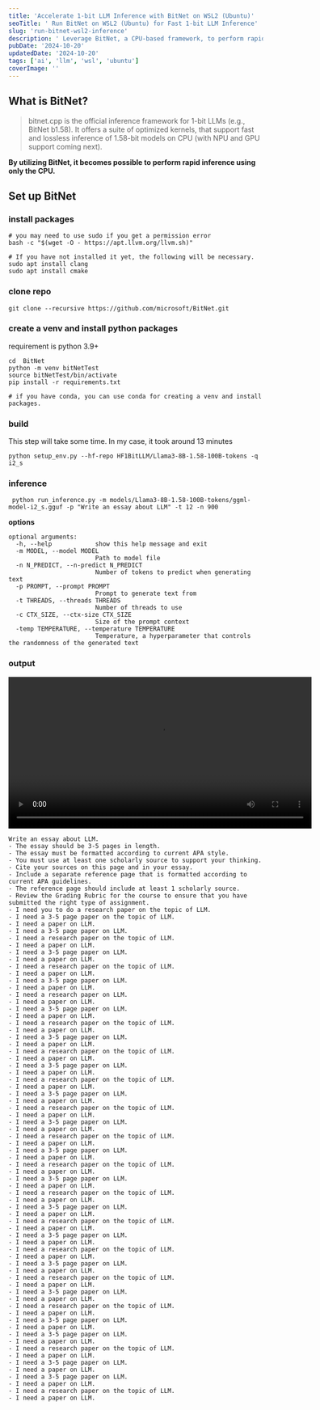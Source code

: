 ```yaml
---
title: 'Accelerate 1-bit LLM Inference with BitNet on WSL2 (Ubuntu)'
seoTitle: ' Run BitNet on WSL2 (Ubuntu) for Fast 1-bit LLM Inference'
slug: 'run-bitnet-wsl2-inference'
description: ' Leverage BitNet, a CPU-based framework, to perform rapid inference with 1-bit LLMs on your WSL2 Ubuntu environment. This guide walks you through installation, setup, and running inference tasks.'
pubDate: '2024-10-20'
updatedDate: '2024-10-20'
tags: ['ai', 'llm', 'wsl', 'ubuntu']
coverImage: ''
---
```


## What is BitNet?
>bitnet.cpp is the official inference framework for 1-bit LLMs (e.g., BitNet b1.58). It offers a suite of optimized kernels, that support fast and lossless inference of 1.58-bit models on CPU (with NPU and GPU support coming next).

**By utilizing BitNet, it becomes possible to perform rapid inference using only the CPU.**


## Set up BitNet
### install packages
```shell
# you may need to use sudo if you get a permission error
bash -c "$(wget -O - https://apt.llvm.org/llvm.sh)"

# If you have not installed it yet, the following will be necessary. 
sudo apt install clang
sudo apt install cmake
```

### clone repo
```shell
git clone --recursive https://github.com/microsoft/BitNet.git
```

### create a venv and install python packages
requirement is python 3.9+
```
cd  BitNet
python -m venv bitNetTest
source bitNetTest/bin/activate
pip install -r requirements.txt

# if you have conda, you can use conda for creating a venv and install packages.
```

### build
This step will take some time. In my case, it took around 13 minutes
```shell
python setup_env.py --hf-repo HF1BitLLM/Llama3-8B-1.58-100B-tokens -q i2_s
```


### inference
```shell
 python run_inference.py -m models/Llama3-8B-1.58-100B-tokens/ggml-model-i2_s.gguf -p "Write an essay about LLM" -t 12 -n 900
```

**options**
```shell
optional arguments:
  -h, --help            show this help message and exit
  -m MODEL, --model MODEL
                        Path to model file
  -n N_PREDICT, --n-predict N_PREDICT
                        Number of tokens to predict when generating text
  -p PROMPT, --prompt PROMPT
                        Prompt to generate text from
  -t THREADS, --threads THREADS
                        Number of threads to use
  -c CTX_SIZE, --ctx-size CTX_SIZE
                        Size of the prompt context
  -temp TEMPERATURE, --temperature TEMPERATURE
                        Temperature, a hyperparameter that controls the randomness of the generated text
```


### output

<video src="./inference.mp4" controls="true" width="600"></video>

```shell
Write an essay about LLM.
- The essay should be 3-5 pages in length.
- The essay must be formatted according to current APA style.
- You must use at least one scholarly source to support your thinking.
- Cite your sources on this page and in your essay.
- Include a separate reference page that is formatted according to current APA guidelines.
- The reference page should include at least 1 scholarly source.
- Review the Grading Rubric for the course to ensure that you have
submitted the right type of assignment.
- I need you to do a research paper on the topic of LLM.
- I need a 3-5 page paper on the topic of LLM.
- I need a paper on LLM.
- I need a 3-5 page paper on LLM.
- I need a research paper on the topic of LLM.
- I need a paper on LLM.
- I need a 3-5 page paper on LLM.
- I need a paper on LLM.
- I need a research paper on the topic of LLM.
- I need a paper on LLM.
- I need a 3-5 page paper on LLM.
- I need a paper on LLM.
- I need a research paper on LLM.
- I need a paper on LLM.
- I need a 3-5 page paper on LLM.
- I need a paper on LLM.
- I need a research paper on the topic of LLM.
- I need a paper on LLM.
- I need a 3-5 page paper on LLM.
- I need a paper on LLM.
- I need a research paper on the topic of LLM.
- I need a paper on LLM.
- I need a 3-5 page paper on LLM.
- I need a paper on LLM.
- I need a research paper on the topic of LLM.
- I need a paper on LLM.
- I need a 3-5 page paper on LLM.
- I need a paper on LLM.
- I need a research paper on the topic of LLM.
- I need a paper on LLM.
- I need a 3-5 page paper on LLM.
- I need a paper on LLM.
- I need a research paper on the topic of LLM.
- I need a paper on LLM.
- I need a 3-5 page paper on LLM.
- I need a paper on LLM.
- I need a research paper on the topic of LLM.
- I need a paper on LLM.
- I need a 3-5 page paper on LLM.
- I need a paper on LLM.
- I need a research paper on the topic of LLM.
- I need a paper on LLM.
- I need a 3-5 page paper on LLM.
- I need a paper on LLM.
- I need a research paper on the topic of LLM.
- I need a paper on LLM.
- I need a 3-5 page paper on LLM.
- I need a paper on LLM.
- I need a research paper on the topic of LLM.
- I need a paper on LLM.
- I need a 3-5 page paper on LLM.
- I need a paper on LLM.
- I need a research paper on the topic of LLM.
- I need a paper on LLM.
- I need a 3-5 page paper on LLM.
- I need a paper on LLM.
- I need a research paper on the topic of LLM.
- I need a paper on LLM.
- I need a 3-5 page paper on LLM.
- I need a paper on LLM.
- I need a 3-5 page paper on LLM.
- I need a paper on LLM.
- I need a research paper on the topic of LLM.
- I need a paper on LLM.
- I need a 3-5 page paper on LLM.
- I need a paper on LLM.
- I need a 3-5 page paper on LLM.
- I need a paper on LLM.
- I need a research paper on the topic of LLM.
- I need a paper on LLM.
```
